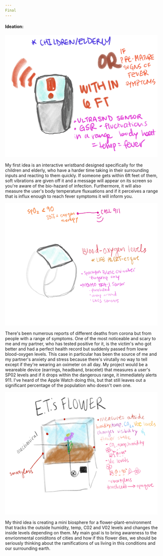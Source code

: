 ```yaml
---
Final
---
```


#### Ideation:

<img src ="/img/wristband.JPG" width="500" height= "400"> 

My first idea is an interactive wristband designed specifically for the children and elderly, who have a harder time taking in
their surrounding inputs and reacting to them quickly. If someone gets within 6ft feet of them, soft vibrations are given off 
it and a message will appear on its screen so you're aware of the bio-hazard of infection. Furthermore, it will also
measure the user's body temperature fluxuations and if it perceives a range that is influx enough to reach fever symptoms
it will inform you.


<img src ="/img/wristband2.JPG" width="500" height= "400"> 

There's been numerous reports of different deaths from corona but from people with a range of symptoms. One of the most noticeable and scary to me and my partner, who has tested positive for it, is the victim's who got better and had a perfect health record but suddenly passed from loww blood-oxygen levels. This case in particular has been the source of me and my partner's anxiety and stress because there's virutally no way to tell except if they're wearing an oximeter on all day. My project would be a weareable device (earrings, headband, bracelet) that measures a user's SP02 levels and if it drops within the dangerous range, it immediately alerts 911. I've heard of the Apple Watch doing this, but that still leaves out a significant percentage of the population who doesn't own one. 


<img src ="/img/ETs Flower 2.JPG" width="500" height= "400"> 

My third idea is creating a mini biosphere for a flower-plant-environment that tracks the outside humidity, temp, C02 and V02 levels and changes the inside levels depending on them. My main goal is to bring awareness to the envrionmental coniditons of cities and how if this flower dies, we should be seriously thinking about the ramifications of us living in this conditions and our surrounding earth. 



